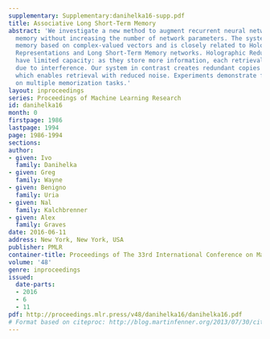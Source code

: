 ```yaml
---
supplementary: Supplementary:danihelka16-supp.pdf
title: Associative Long Short-Term Memory
abstract: 'We investigate a new method to augment recurrent neural networks with extra
  memory without increasing the number of network parameters. The system has an associative
  memory based on complex-valued vectors and is closely related to Holographic Reduced
  Representations and Long Short-Term Memory networks. Holographic Reduced Representations
  have limited capacity: as they store more information, each retrieval becomes noisier
  due to interference. Our system in contrast creates redundant copies of stored information,
  which enables retrieval with reduced noise. Experiments demonstrate faster learning
  on multiple memorization tasks.'
layout: inproceedings
series: Proceedings of Machine Learning Research
id: danihelka16
month: 0
firstpage: 1986
lastpage: 1994
page: 1986-1994
sections: 
author:
- given: Ivo
  family: Danihelka
- given: Greg
  family: Wayne
- given: Benigno
  family: Uria
- given: Nal
  family: Kalchbrenner
- given: Alex
  family: Graves
date: 2016-06-11
address: New York, New York, USA
publisher: PMLR
container-title: Proceedings of The 33rd International Conference on Machine Learning
volume: '48'
genre: inproceedings
issued:
  date-parts:
  - 2016
  - 6
  - 11
pdf: http://proceedings.mlr.press/v48/danihelka16/danihelka16.pdf
# Format based on citeproc: http://blog.martinfenner.org/2013/07/30/citeproc-yaml-for-bibliographies/
---
```

